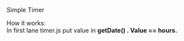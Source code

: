 Simple Timer<br>

How it works:<br>
In first lane timer.js put value in <b>getDate()<b> . Value == hours.


